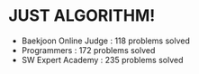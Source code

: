 # JUST ALGORITHM!

- Baekjoon Online Judge : 118 problems solved
- Programmers : 172 problems solved
- SW Expert Academy : 235 problems solved
